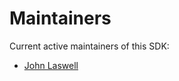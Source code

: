 # Maintainers

Current active maintainers of this SDK:

- [John Laswell](https://github.com/jlaswell)
